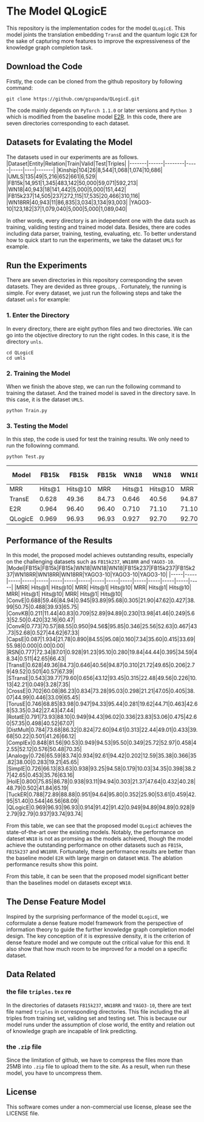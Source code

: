 # The Model QLogicE

This repository is the implementation codes for the model `QLogicE`. This model joints the translation embedding `TransE` and the quantum logic `E2R` for the sake of capturing more features to improve the expressiveness of the knowledge graph completion task. 
## Download the Code 

Firstly, the code can be cloned from the github repository by following command:
```
git clone https://github.com/gzupanda/QLogicE.git
```
The code mainly depends on `PyTorch 1.1.0` or later versions and `Python 3` which is modified from the baseline model [E2R](https://github.com/IBM/e2r). In this code, there are seven directories corresponding to each dataset. 

## Datasets for Evalating the Model
The datasets used in our experiments are as follows.
|Dataset|Entity|Relation|Train|Valid|Test|Triples|
|-------|------|--------|-----|-----|----|-------|
|Kinship|104|26|8,544|1,068|1,074|10,686|
|UMLS|135|49|5,216|652|661|6,529|
|FB15k|14,951|1,345|483,142|50,000|59,071|592,213|
|WN18|40,943|18|141,442|5,000|5,000|151,442|
|FB15k237|14,505|237|272,115|17,535|20,466|310,116|
|WN18RR|40,943|11|86,835|3,034|3,134|93,003|
|YAGO3-10|123,182|37|1,079,040|5,000|5,000|1,089,040|

In other words, every directory is an independent one with the data such as training, validing testing and trained model data. Besides, there are codes including data parser, training, testing, evaluating, etc. To better understand how to quick start to run the experiments, we take the dataset `UMLS` for example.
## Run the Experiments
There are seven directories in this repository corresponding the seven datasets. They are devided as three groups, . Fortunately, the running is simple. For every dataset, we just run the following steps and take the dataset `umls` for example:
### 1. Enter the Directory
In every directory, there are eight python files and two directories. We can go into the objective directory to run the right codes. In this case, it is the directory `unls`.
```
cd QLogicE
cd umls
```
### 2. Training the Model
When we finish the above step, we can run the following command to training the dataset. And the trained model is saved in the directory save. In this case, it is the dataset `UMLS`.
```
python Train.py
```
### 3. Testing the Model
In this step, the code is used for test the training results. We only need to run the followinng command.
```
python Test.py
```

|Model|FB15k|FB15k|FB15k|WN18|WN18|WN18|FB15k237|FB15k237|FB15k237|WN18RR|WN18RR|WN18RR|YAGO3-10|YAGO3-10|YAGO3-10|
|-----|-----|-----|-----|-----|-----|-----|-----|-----|-----|-----|-----|-----|-----|-----|-----|
|MRR| Hits@1| Hits@10| MRR| Hits@1| Hits@10| MRR| Hits@1| Hits@10| MRR| Hits@1| Hits@10| MRR| Hits@1| Hits@10|
TransE|0.628|49.36|84.73|0.646|40.56|94.87|0.310|21.72|49.65|0.206|2.79|49.52|0.501|40.57|67.39|
|E2R|0.964|96.40|96.40|0.710|71.10|71.10|0.584|58.40|58.40|0.477|47.70|47.70|0.830|83.00|83.00|
|QLogicE|0.969|96.93|96.93|0.927|92.70|92.70|0.949|94.89|94.89|0.928|92.79|92.79|0.937|93.74|93.74|

## Performance of the Results
In this model, the proposed model achieves outstanding results, especially on the challenging datasets such as `FB15k237`, `WN18RR` and `YAGO3-10`.
|Model|FB15k|FB15k|FB15k|WN18|WN18|WN18|FB15k237|FB15k237|FB15k237|WN18RR|WN18RR|WN18RR|YAGO3-10|YAGO3-10|YAGO3-10|
|-----|-----|-----|-----|-----|-----|-----|-----|-----|-----|-----|-----|-----|-----|-----|-----|
|MRR| Hits@1| Hits@10| MRR| Hits@1| Hits@10| MRR| Hits@1| Hits@10| MRR| Hits@1| Hits@10| MRR| Hits@1| Hits@10|
|ConvE|0.688|59.46|84.94|0.945|93.89|95.68|0.305|21.90|47.62|0.427|38.99|50.75|0.488|39.93|65.75|
|ConvKB|0.211|11.44|40.83|0.709|52.89|94.89|0.230|13.98|41.46|0.249|5.63|52.50|0.420|32.16|60.47|
|ConvR|0.773|70.57|88.55|0.950|94.56$|95.85|0.346|25.56|52.63|0.467|43.73|52.68|0.527|44.62|67.33|
|CapsE|0.087|1.934|21.78|0.890|84.55|95.08|0.160|7.34|35.60|0.415|33.69|55.98|0.000|0.00|0.00|
|RSN|0.777|72.34|87.01|0.928|91.23|95.10|0.280|19.84|44.44|0.395|34.59|48.34|0.511|42.65|66.43|
|TransE|0.628|49.36|84.73|0.646|40.56|94.87|0.310|21.72|49.65|0.206|2.79|49.52|0.501|40.57|67.39|
|STransE|0.543|39.77|79.60|0.656|43.12|93.45|0.315|22.48|49.56|0.226|10.13|42.21|0.049|3.28|7.35|
|CrossE|0.702|60.08|86.23|0.834|73.28|95.03|0.298|21.21|47.05|0.405|38.07|44.99|0.446|33.09|65.45|
|TorusE|0.746|68.85|83.98|0.947|94.33|95.44|0.281|19.62|44.71|0.463|42.68|53.35|0.342|27.43|47.44|
|RotatE|0.791|73.93|88.10|0.949|94.43|96.02|0.336|23.83|53.06|0.475|42.60|57.35|0.498|40.52|67.07|
|DistMult|0.784|73.68|86.32|0.824|72.60|94.61|0.313|22.44|49.01|0.433|39.68|50.22|0.501|41.26|66.12|
|ComplEx|0.848|81.56|90.53|0.949|94.53|95.50|0.349|25.72|52.97|0.458|42.55|52.12|0.576|50.48|70.35|
|Analogy|0.726|65.59|83.74|0.934|92.61|94.42|0.202|12.59|35.38|0.366|35.82|38.00|0.283|19.21|45.65|
|SimplE|0.726|66.13|83.63|0.938|93.25|94.58|0.179|10.03|34.35|0.398|38.27|42.65|0.453|35.76|63.16|
|HolE|0.800|75.85|86.78|0.938|93.11|94.94|0.303|21.37|47.64|0.432|40.28|48.79|0.502|41.84|65.19|
|TuckER|0.788|72.89|88.88|0.951|94.64|95.80|0.352|25.90|53.61|0.459|42.95|51.40|0.544|46.56|68.09|
|QLogicE|0.969|96.93|96.93|0.914|91.42|91.42|0.949|94.89|94.89|0.928|92.79|92.79|0.937|93.74|93.74|

From this table, we can see that the proposed model `QLogicE` achieves the state-of-the-art over the existing models. Notably, the performance on dateset `WN18` is not as promsing as the models achieved, though the model achieve the outstanding performance on other datasets such as `FB15k`, `FB15k237` and `WN18RR`. Fortunately, these performance results are better than the baseline model `E2R` with large margin on dataset `WN18`. The ablation performance results show this point.

From this table, it can be seen that the proposed model significant better than the baselines model on datasets except `WN18`.
## The Dense Feature Model
Inspired by the surprising performance of the model `QLogicE`, we coformulate a dense feature model framework from the perspective of information theory to guide the further knowledge graph completion model design. The key conception of it is expressive density, it is the criterion of dense feature model and we compute out the critical value for this end. It also show that how much room to be improved for a model on a specific dataset.
## Data Related
### the file `triples.tex` re
In the directories of datasets `FB15k237`, `WN18RR` and `YAGO3-10`, there are text file named `triples` in corresponding directories. This file including the all triples from training set, validing set and testing set. This is because our model runs under the assumption of close world, the entity and relation out of knowledge graph are incapable of link predicting.
### the `.zip` file
Since the limitation of github, we have to compress the files more than 25MB into `.zip` file to upload them to the site. As a result, when run these model, you have to uncompress them.
## License

This software comes under a non-commercial use license, please see the LICENSE file.
